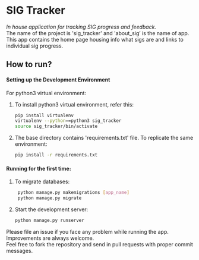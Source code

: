 # SIG Tracker
*In house application for tracking SIG progress and feedback.*<br>
The name of the project is 'sig_tracker' and 'about_sig’ is the name of app. <br>
This app contains the home page housing info what sigs are and links to individual sig progress.<br>
## How to run?
#### Setting up the Development Environment
For python3 virtual environment:<br>
1. To install python3 virtual environment, refer this:
   ```bash
   pip install virtualenv
   virtualenv --python==python3 sig_tracker
   source sig_tracker/bin/activate 
   ```
2. The base directory contains 'requirements.txt' file. To replicate the same environment:<br>
   ```bash
   pip install -r requirements.txt
   ```

#### Running for the first time:
1. To migrate databases:<br>
   ```bash
    python manage.py makemigrations [app_name]
    python manage.py migrate
   ```
2. Start the development server:<br>
   ```bash
   python manage.py runserver
   ```
Please file an issue if you face any problem while running the app.<br> 
Improvements are always welcome.<br>
Feel free to fork the repository and send in pull requests with proper commit messages.
